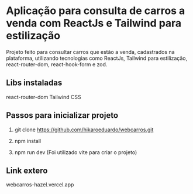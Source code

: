 # Aplicação para consulta de carros a venda com ReactJs e Tailwind para estilização

Projeto feito para consultar carros que estão a venda, cadastrados na plataforma, utilizando tecnologias como ReactJs, Tailwind para estilização, react-router-dom, react-hook-form e zod.

## Libs instaladas

react-router-dom
Tailwind CSS

## Passos para inicializar projeto

1. git clone https://github.com/hikaroeduardo/webcarros.git

2. npm install

3. npm run dev (Foi utilizado vite para criar o projeto)

## Link extero
webcarros-hazel.vercel.app